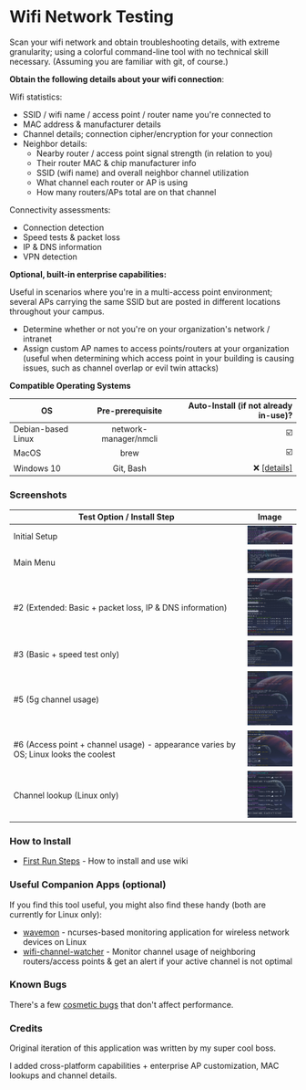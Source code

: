 # Wifi Network Testing
Scan your wifi network and obtain troubleshooting details, with extreme granularity; using a colorful command-line tool with no technical skill necessary.   (Assuming you are familiar with git, of course.)

**Obtain the following details about your wifi connection**:

Wifi statistics:
- SSID / wifi name / access point / router name you're connected to
- MAC address & manufacturer details
- Channel details; connection cipher/encryption for your connection
- Neighbor details:
  - Nearby router / access point signal strength (in relation to you)
  - Their router MAC & chip manufacturer info
  - SSID (wifi name) and overall neighbor channel utilization
  - What channel each router or AP is using
  - How many routers/APs total are on that channel

Connectivity assessments:
- Connection detection
- Speed tests & packet loss
- IP & DNS information
- VPN detection

**Optional, built-in enterprise capabilities:**

Useful in scenarios where you're in a multi-access point environment; several APs carrying the same SSID but are posted in different locations throughout your campus.

- Determine whether or not you're on your organization's network / intranet
- Assign custom AP names to access points/routers at your organization (useful when determining which access point in your building is causing issues, such as channel overlap or evil twin attacks)

**Compatible Operating Systems**

| OS            | Pre-prerequisite | Auto-Install (if not already in-use)?                     |
| ------------- |:----------------:| ---------------------------------:|
| Debian-based Linux | network-manager/nmcli | :ballot_box_with_check: |
| MacOS              | brew                  | :ballot_box_with_check: |
| Windows 10         | Git, Bash             | :x: [[details]](https://github.com/angela-d/wifi-network-testing/wiki/Windows-Install)                |


### Screenshots

| Test Option / Install Step            | Image |
| ------------- |:----------------:|
| Initial Setup | <img src="img/initial-setup.png" width="100"> |
| Main Menu | <img src="img/main-menu.png" width="100"> |
| #2 (Extended: Basic + packet loss, IP & DNS information) | <img src="img/test2-extended.png" width="100"> |
| #3 (Basic + speed test only) | <img src="img/test3-speedtest.png" width="100"> |
| #5 (5g channel usage) | <img src="img/5g-test.png" width="100"> |
| #6 (Access point + channel usage) - appearance varies by OS; Linux looks the coolest | <img src="img/test6-linux.png" width="100"> |
| Channel lookup (Linux only) | <img src="img/channel-lookup.png" width="100"> |


### How to Install
- [First Run Steps](https://github.com/angela-d/wifi-network-testing/wiki/First-Run/) - How to install and use wiki

### Useful Companion Apps (optional)
If you find this tool useful, you might also find these handy (both are currently for Linux only):
- [wavemon](https://github.com/uoaerg/wavemon) - ncurses-based monitoring application for wireless network devices on Linux
- [wifi-channel-watcher](https://github.com/angela-d/wifi-channel-watcher) - Monitor channel usage of neighboring routers/access points & get an alert if your active channel is not optimal


### Known Bugs
There's a few [cosmetic bugs](https://github.com/angela-d/wifi-network-testing/wiki/Known-Bugs/) that don't affect performance.

### Credits
Original iteration of this application was written by my super cool boss.

I added cross-platform capabilities + enterprise AP customization, MAC lookups and channel details.
